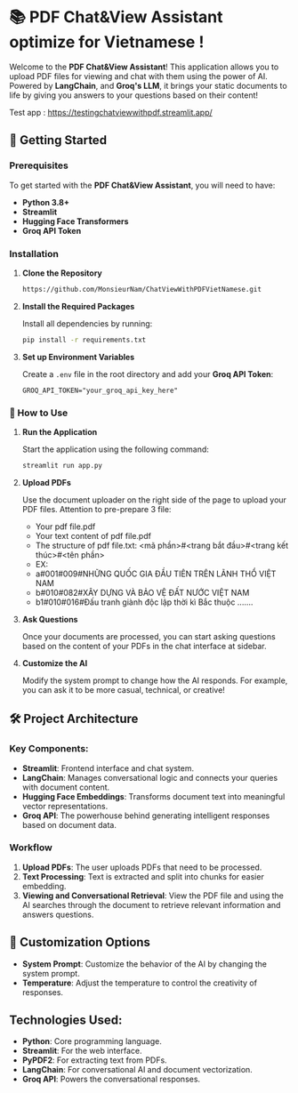 # 📚 PDF Chat&View Assistant optimize for Vietnamese !

Welcome to the **PDF Chat&View Assistant**! This application allows you to upload PDF files for viewing and chat with them using the power of AI. Powered by **LangChain**, and **Groq's LLM**, it brings your static documents to life by giving you answers to your questions based on their content!

Test app : https://testingchatviewwithpdf.streamlit.app/
## 🚀 Getting Started

### Prerequisites

To get started with the **PDF Chat&View Assistant**, you will need to have:

- **Python 3.8+**
- **Streamlit**
- **Hugging Face Transformers**
- **Groq API Token**

### Installation

1. **Clone the Repository**

   ```bash
   https://github.com/MonsieurNam/ChatViewWithPDFVietNamese.git
   ```

2. **Install the Required Packages**

   Install all dependencies by running:

   ```bash
   pip install -r requirements.txt
   ```

3. **Set up Environment Variables**

   Create a `.env` file in the root directory and add your **Groq API Token**:

   ```plaintext
   GROQ_API_TOKEN="your_groq_api_key_here"
   ```
### 🎯 How to Use

1. **Run the Application**

   Start the application using the following command:

   ```bash
   streamlit run app.py 
   ```

2. **Upload PDFs**

   Use the document uploader on the right side of the page to upload your PDF files.
   Attention to pre-prepare 3 file:
   - Your pdf file.pdf
   - Your text content of pdf file.pdf
   - The structure of pdf file.txt: <mã phần>#<trang bắt đầu>#<trang kết thúc>#<tên phần>
   + EX:
   + a#001#009#NHỮNG QUỐC GIA ĐẦU TIÊN TRÊN LÃNH THỔ VIỆT NAM
   + b#010#082#XÂY DỰNG VÀ BẢO VỆ ĐẤT NƯỚC VIỆT NAM
   + b1#010#016#Đấu tranh giành độc lập thời kì Bắc thuộc
   .......


3. **Ask Questions**

   Once your documents are processed, you can start asking questions based on the content of your PDFs in the chat interface at sidebar.

4. **Customize the AI**

   Modify the system prompt to change how the AI responds. For example, you can ask it to be more casual, technical, or creative!


## 🛠️ Project Architecture

### Key Components:

- **Streamlit**: Frontend interface and chat system.
- **LangChain**: Manages conversational logic and connects your queries with document content.
- **Hugging Face Embeddings**: Transforms document text into meaningful vector representations.
- **Groq API**: The powerhouse behind generating intelligent responses based on document data.

### Workflow

1. **Upload PDFs**: The user uploads PDFs that need to be processed.
2. **Text Processing**: Text is extracted and split into chunks for easier embedding.
3. **Viewing and Conversational Retrieval**: View the PDF file and using the AI searches through the document to retrieve relevant information and answers questions.

## 🌟 Customization Options

- **System Prompt**: Customize the behavior of the AI by changing the system prompt.
- **Temperature**: Adjust the temperature to control the creativity of responses.

## Technologies Used:
- **Python**: Core programming language.
- **Streamlit**: For the web interface.
- **PyPDF2**: For extracting text from PDFs.
- **LangChain**: For conversational AI and document vectorization.
- **Groq API**: Powers the conversational responses.



